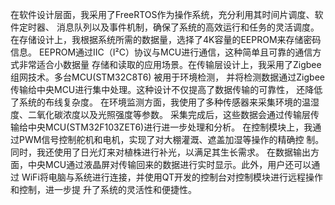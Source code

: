 在软件设计层面，我采用了FreeRTOS作为操作系统，充分利用其时间片调度、软件定时器、
消息队列以及事件机制，确保了系统的高效运行和任务的灵活调度。
在存储设计上，我根据系统所需的数据量，选择了4K容量的EEPROM来存储密码信息。
EEPROM通过IIC（I²C）协议与MCU进行通信，这种简单且可靠的通信方式非常适合小数据量
存储和读取的应用场景。在传输层设计上，我采用了Zigbee组网技术。多台MCU(STM32C8T6)
被用于环境检测，
并将检测数据通过Zigbee传输给中央MCU进行集中处理。这种设计不仅提高了数据传输的可靠性，
还降低了系统的布线复杂度。
在环境监测方面，我使用了多种传感器来采集环境的温湿度、二氧化碳浓度以及光照强度等参数。
采集完成后，这些数据会通过传输层传输给中央MCU(STM32F103ZET6)进行进一步处理和分析。
在控制模块上，我通过PWM信号控制舵机和电机，实现了对大棚灌溉、遮盖加湿等操作的精确控
制。同时，我还使用了日光灯来对植株进行补光，以满足其生长需求。
在数据输出方面，中央MCU通过液晶屏对传输回来的数据进行实时显示。此外，用户还可以通过
WiFi将电脑与系统进行连接，并使用QT开发的控制台对控制模块进行远程操作和控制，进一步提
升了系统的灵活性和便捷性。
